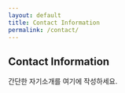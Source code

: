 ```yaml
---
layout: default
title: Contact Information
permalink: /contact/
---
```


## Contact Information

간단한 자기소개를 여기에 작성하세요.